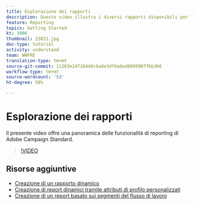```yaml
---
title: Esplorazione dei rapporti
description: Questo video illustra i diversi rapporti disponibili per la consegna tramite e-mail.
feature: Reporting
topics: Getting Started
kt: 3906
thumbnail: 23021.jpg
doc-type: tutorial
activity: understand
team: WWFRE
translation-type: tm+mt
source-git-commit: 11263e247184ddc6a8e3df6a8ed0899907fbb366
workflow-type: tm+mt
source-wordcount: '53'
ht-degree: 58%

---
```



# Esplorazione dei rapporti

Il presente video offre una panoramica delle funzionalità di reporting di Adobe Campaign Standard.

>[!VIDEO](https://video.tv.adobe.com/v/23021?quality=12)

## Risorse aggiuntive

* [Creazione di un rapporto dinamico](/help/reporting/creating-a-dynamic-report.md)
* [Creazione di report dinamici tramite attributi di profilo personalizzati](/help/reporting/custom-profile-attributes-dynamic-reports.md)
* [Creazione di un report basato sui segmenti del flusso di lavoro](/help/reporting/report-on-workflow-segments.md)

